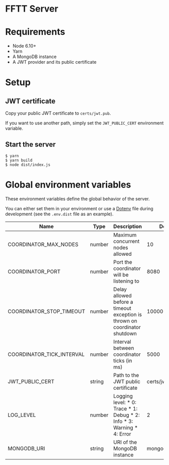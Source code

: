 FFTT Server
===

# Requirements

* Node 6.10+
* Yarn
* A MongoDB instance
* A JWT provider and its public certificate

# Setup

## JWT certificate

Copy your public JWT certificate to `certs/jwt.pub`.

If you want to use another path, simply set the `JWT_PUBLIC_CERT` environment variable.

## Start the server

```
$ yarn
$ yarn build
$ node dist/index.js
```

# Global environment variables

These environment variables define the global behavior of the server.

You can either set them in your environment or use a [Dotenv](https://github.com/motdotla/dotenv) file during development (see the `.env.dist` file as an example).

| Name                      | Type   | Description                                                                | Default value             |
|---------------------------|--------|----------------------------------------------------------------------------|---------------------------|
| COORDINATOR_MAX_NODES     | number | Maximum concurrent nodes allowed                                           | 10                        |
| COORDINATOR_PORT          | number | Port the coordinator will be listening to                                  | 8080                      |
| COORDINATOR_STOP_TIMEOUT  | number | Delay allowed before a timeout exception is thrown on coordinator shutdown | 10000                     |
| COORDINATOR_TICK_INTERVAL | number | Interval between coordinator ticks (in ms)                                 | 5000                      |
| JWT_PUBLIC_CERT           | string | Path to the JWT public certificate                                         | certs/jwt.pub             |
| LOG_LEVEL                 | number | Logging level:  * 0: Trace * 1: Debug * 2: Info * 3: Warning * 4: Error    | 2                         |
| MONGODB_URI               | string | URI of the MongoDB instance                                                | mongodb://localhost/fftt  |
